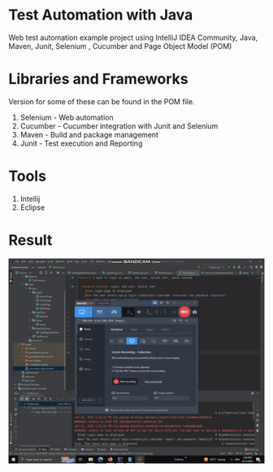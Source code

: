 # Test Automation with Java
Web test automation example project using IntelliJ IDEA Community, Java, Maven, Junit, Selenium , Cucumber and Page Object Model (POM)

# Libraries and Frameworks
Version for some of these can be found in the POM file.
1) Selenium - Web automation
2) Cucumber - Cucumber integration with Junit and Selenium
3) Maven - Build and package management
4) Junit - Test execution and Reporting

# Tools
1) Intellij
2) Eclipse

# Result
![Gif result](https://github.com/Omar-ibrahiim/Test-Automation-Task/blob/main/gif.gif)


